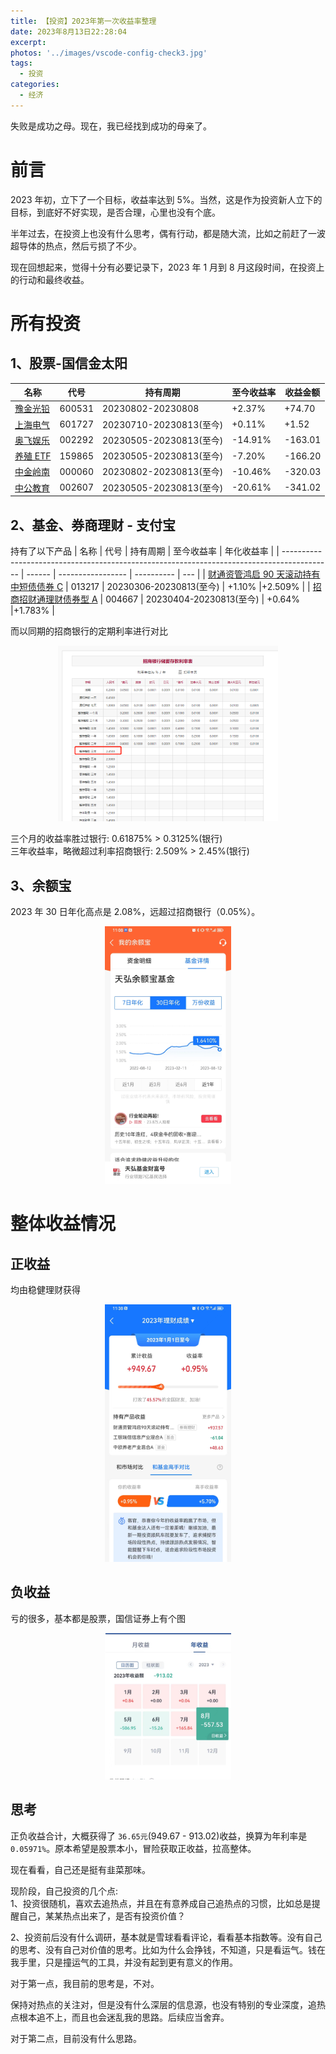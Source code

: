 ```yaml
---
title: 【投资】2023年第一次收益率整理
date: 2023年8月13日22:28:04
excerpt:
photos: '../images/vscode-config-check3.jpg'
tags:
  - 投资
categories:
  - 经济
---
```


<!-- @format -->

<!--more-->

失败是成功之母。现在，我已经找到成功的母亲了。

<!-- @format -->

# 前言

2023 年初，立下了一个目标，收益率达到 5%。当然，这是作为投资新人立下的目标，到底好不好实现，是否合理，心里也没有个底。

半年过去，在投资上也没有什么思考，偶有行动，都是随大流，比如之前赶了一波超导体的热点，然后亏损了不少。

现在回想起来，觉得十分有必要记录下，2023 年 1 月到 8 月这段时间，在投资上的行动和最终收益。

# 所有投资

## 1、股票-国信金太阳

| 名称                                                               | 代号   | 持有周期                | 至今收益率 | 收益金额 |
| ------------------------------------------------------------------ | ------ | ----------------------- | ---------- | -------- |
| [豫金光铅](http://quote.eastmoney.com/unify/r/1.600531?spm=search) | 600531 | 20230802-20230808       | +2.37%     | +74.70   |
| [上海电气](http://quote.eastmoney.com/sh601727.html?spm=search)    | 601727 | 20230710-20230813(至今) | +0.11%     | +1.52    |
| [奥飞娱乐](http://quote.eastmoney.com/unify/r/0.002292?spm=search) | 002292 | 20230505-20230813(至今) | -14.91%    | -163.01  |
| [养殖 ETF](http://fund.eastmoney.com/159865.html?spm=search)       | 159865 | 20230505-20230813(至今) | -7.20%     | -166.20  |
| [中金岭南](http://quote.eastmoney.com/unify/r/0.000060?spm=search) | 000060 | 20230802-20230813(至今) | -10.46%    | -320.03  |
| [中公教育](http://quote.eastmoney.com/unify/r/0.002607?spm=search) | 002607 | 20230505-20230813(至今) | -20.61%    | -341.02  |

## 2、基金、券商理财 - 支付宝

持有了以下产品
| 名称 | 代号 | 持有周期 | 至今收益率 | 年化收益率 |
| ------------------------------------------------------------------------------------------ | ------ | ----------------- | ---------- | --- |
| [财通资管鸿启 90 天滚动持有中短债债券 C](https://fundf10.eastmoney.com/jjgg_013217_4.html) | 013217 | 20230306-20230813(至今) | +1.10% |+2.509% |
| [招商招财通理财债券型 A](http://fund.eastmoney.com/013217.html) | 004667 | 20230404-20230813(至今) | +0.64% |+1.783% |

而以同期的招商银行的定期利率进行对比

<center>
  <img src='../images/lilv_1.png' alt='招商银行三年定期利率' style='width: 70%;height: auto;' />
</center>

三个月的收益率胜过银行: 0.61875% > 0.3125%(银行)  
三年收益率，略微超过利率招商银行: 2.509% > 2.45%(银行)

## 3、余额宝

2023 年 30 日年化高点是 2.08%，远超过招商银行（0.05%）。

<center>
  <img src='../images/lilv_2.png' alt='余额宝2023收益率' style='width: 40%;height: auto;' />
</center>

# 整体收益情况

## 正收益

均由稳健理财获得

<center>
  <img src='../images/lilv_4.png' alt='正收益' style='width: 40%;height: auto;' />
</center>

## 负收益

亏的很多，基本都是股票，国信证券上有个图

<center>
  <img src='../images/lilv_3.png' alt='股票2023总收益' style='width: 40%;height: auto;' />
</center>

## 思考

正负收益合计，大概获得了 `36.65元`(949.67 - 913.02)收益，换算为年利率是` 0.05971%`。原本希望是股票本小，冒险获取正收益，拉高整体。

现在看看，自己还是挺有韭菜那味。

现阶段，自己投资的几个点:  
1、投资很随机，喜欢去追热点，并且在有意养成自己追热点的习惯，比如总是提醒自己，某某热点出来了，是否有投资价值？

2、投资前后没有什么调研，基本就是雪球看看评论，看看基本指数等。没有自己的思考、没有自己对价值的思考。比如为什么会挣钱，不知道，只是看运气。钱在我手里，只是撞运气的工具，并没有起到更有意义的作用。

对于第一点，我目前的思考是，不对。

保持对热点的关注对，但是没有什么深层的信息源，也没有特别的专业深度，追热点根本追不上，而且也会迷乱我的思路。后续应当舍弃。

对于第二点，目前没有什么思路。
